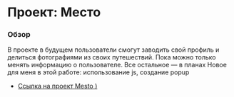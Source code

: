 # Проект: Место

### Обзор
В проекте в будущем пользователи смогут заводить свой профиль и делиться фотографиями из своих путешествий. 
Пока можно только менять информацию о пользователе. Все остальное — в планах
Новое для меня в этой работе: использование js, создание popup

* [Ссылка на проект Mesto )](https://sur-prize-girl.github.io/mesto/)
